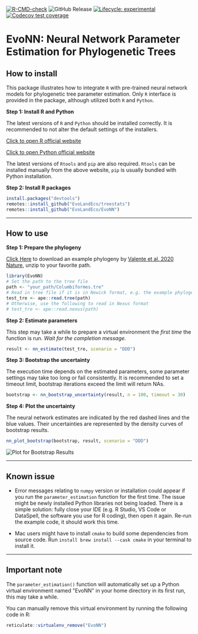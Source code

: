 <!-- badges: start -->
[![R-CMD-check](https://github.com/EvoLandEco/EvoNN/actions/workflows/R-CMD-check.yaml/badge.svg)](https://github.com/EvoLandEco/EvoNN/actions/workflows/R-CMD-check.yaml)
![GitHub Release](https://img.shields.io/github/v/release/EvoLandEco/EvoNN?include_prereleases)
[![Lifecycle: experimental](https://img.shields.io/badge/lifecycle-experimental-orange.svg)](https://lifecycle.r-lib.org/articles/stages.html#experimental)
[![Codecov test coverage](https://codecov.io/gh/EvoLandEco/EvoNN/branch/main/graph/badge.svg)](https://app.codecov.io/gh/EvoLandEco/EvoNN?branch=main)
<!-- badges: end -->

# EvoNN: Neural Network Parameter Estimation for Phylogenetic Trees

## How to install
This package illustrates how to integrate `R` with pre-trained neural network models for phylogenetic tree parameter estimation. Only `R` interface is provided in the package, although utilized both `R` and `Python`.

**Step 1: Install R and Python**

The latest versions of `R` and `Python` should be installed correctly. It is recommended to not alter the default settings of the installers. 

[Click to open R official website](https://cran.r-project.org/)

[Click to open Python official website](https://www.python.org/downloads/)

The latest versions of `Rtools` and `pip` are also required. `Rtools` can be installed manually from the above website, `pip` is usually bundled with Python installation.



**Step 2: Install R packages**
```r
install.packages("devtools")
remotes::install_github("EvoLandEco/treestats")
remotes::install_github("EvoLandEco/EvoNN")
```
---

## How to use
**Step 1: Prepare the phylogeny**

[Click Here](https://github.com/user-attachments/files/16026922/Columbiformes.zip) to download an example phylogeny by [Valente et al. 2020 Nature](https://data.mendeley.com/datasets/p6hm5w8s3b/2 ), unzip to your favorite path.
```r
library(EvoNN)
# Set the path to the tree file
path <- "your_path/Columbiformes.tre"
# Read in tree file if it is in Newick format, e.g. the example phylogeny
test_tre <- ape::read.tree(path)
# Otherwise, use the following to read in Nexus format
# test_tre <- ape::read.nexus(path)
```
**Step 2: Estimate parameters**

This step may take a while to prepare a virtual environment the *first time* the function is run. *Wait for the completion message.*
```r
result <- nn_estimate(test_tre, scenario = "DDD")
```
**Step 3: Bootstrap the uncertainty**

The execution time depends on the estimated parameters, some parameter settings may take too long or fail consistently. It is recommended to set a timeout limit, bootstrap iterations exceed the limit will return NAs.
```r
bootstrap <- nn_bootstrap_uncertainty(result, n = 100, timeout = 30)
```
**Step 4: Plot the uncertainty**

The neural network estimates are indicated by the red dashed lines and the blue values. Their uncertainties are represented by the density curves of bootstrap results.
```r
nn_plot_bootstrap(bootstrap, result, scenario = "DDD")
```
![Plot for Bootstrap Results](https://github.com/EvoLandEco/EvoNN/assets/57348932/a98d521a-63a4-47d0-84c6-ccaaed74d6ea)


---

## Known issue

- Error messages relating to `numpy` version or installation could appear if you run the `parameter_estimation` function for the first time. The issue might be newly installed Python libraries not being loaded. There is a simple solution: fully close your IDE (e.g. R Studio, VS Code or DataSpell, the software you use for R coding), then open it again. Re-run the example code, it should work this time.

- Mac users might have to install `cmake` to build some dependencies from source code. Run `install brew install --cask cmake` in your terminal to install it.

---

## Important note

The `parameter_estimation()` function will automatically set up a Python virtual environment named "EvoNN" in your home directory in its first run, this may take a while.

You can manually remove this virtual environment by running the following code in R:

```r
reticulate::virtualenv_remove("EvoNN")
```
